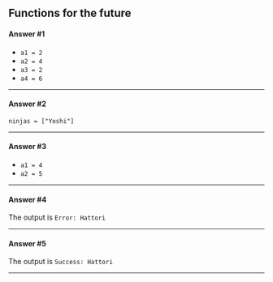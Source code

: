 ## Functions for the future

#### Answer #1
- `a1 = 2`
- `a2 = 4`
- `a3 = 2`
- `a4 = 6`
***

#### Answer #2
`ninjas = ["Yoshi"]`
***

#### Answer #3
- `a1 = 4`
- `a2 = 5`
***

#### Answer #4
The output is `Error: Hattori`
***

#### Answer #5
The output is `Success: Hattori`
***


